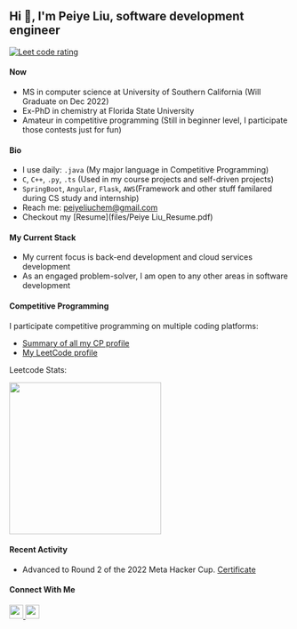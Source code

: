 ## Hi 👋, I'm Peiye Liu, software development engineer 
<p align="left">
  <a href="https://leetcode.com/lpychemistry/">
    <img src="https://cp-logo.vercel.app/leetcode/lpychemistry" alt="Leet code rating" />
  </a>
</p>

#### Now
- MS in computer science at University of Southern California (Will Graduate on Dec 2022)
- Ex-PhD in chemistry at Florida State University
- Amateur in competitive programming (Still in beginner level, I participate those contests just for fun)

#### Bio
- I use daily: `.java` (My major language in Competitive Programming)
- `C`, `C++`, `.py`, `.ts` (Used in my course projects and self-driven projects)
- `SpringBoot`, `Angular`, `Flask`, `AWS`(Framework and other stuff familared during CS study and internship)
- Reach me: peiyeliuchem@gmail.com
- Checkout my [Resume](files/Peiye Liu_Resume.pdf)

#### My Current Stack
- My current focus is back-end development and cloud services development
- As an engaged problem-solver, I am open to any other areas in software development

#### Competitive Programming
<p>I participate competitive programming on multiple coding platforms:</p>
<ul>
  <li><a href="https://clist.by/coder/lpychemistry/">Summary of all my CP profile</a></li>
  <li><a href="https://leetcode.com/lpychemistry/">My LeetCode profile</a></li>
</ul>

<p>Leetcode Stats:</p>
<p float="left">
<img height="273em" src="https://leetcard.jacoblin.cool/lpychemistry?theme=light&font=Sulphur%20Point&ext=contest" />
</p>

#### Recent Activity
<ul>
  <li>Advanced to Round 2 of the 2022 Meta Hacker Cup. <a href="https://www.facebook.com/codingcompetitions/hacker-cup/2022/certificate/814178476407910">Certificate</a></li>
</ul>


#### Connect With Me
<p left="center">
<a href="https://www.linkedin.com/in/peiye-liu/">
  <img src="https://img.shields.io/badge/linkedin-%230077B5.svg?&style=for-the-badge&logo=linkedin&logoColor=white" height=25>
</a> 
<a href="mailto:peiyeliuchem@gmail.com">
  <img src="https://img.shields.io/badge/Gmail-D14836?style=for-the-badge&logo=gmail&logoColor=white" height=25>
</a>
</p>
